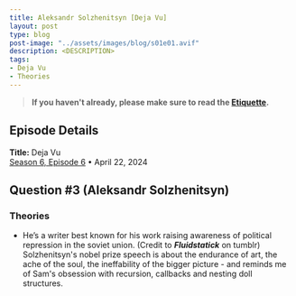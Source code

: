 ```yaml
---
title: Aleksandr Solzhenitsyn [Deja Vu]
layout: post
type: blog
post-image: "../assets/images/blog/s01e01.avif"
description: <DESCRIPTION>
tags: 
- Deja Vu
- Theories
---
```


> **If you haven't already, please make sure to read the [Etiquette](../etiquette).**

## Episode Details

**Title:** Deja Vu <br>
[Season 6, Episode 6](https://www.dropout.tv/game-changer/season:6/videos/deja-vu) • April 22, 2024 <br>

## Question \#3 (Aleksandr Solzhenitsyn)

### Theories
- He’s a writer best known for his work raising awareness of political repression in the soviet union. (Credit to ***Fluidstatick*** on tumblr) Solzhenitsyn's nobel prize speech is about the endurance of art, the ache of the soul, the ineffability of the bigger picture - and reminds me of Sam's obsession with recursion, callbacks and nesting doll structures.